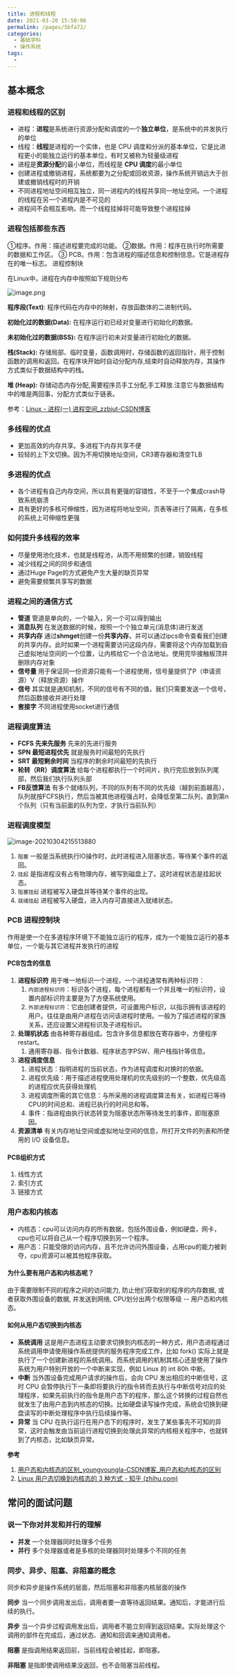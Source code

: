 ```yaml
---
title: 进程和线程
date: 2021-03-20 15:50:06
permalink: /pages/5bfa72/
categories:
  - 基础学科
  - 操作系统
tags:
  - 
---
```


## 基本概念

### 进程和线程的区别

- 进程：**进程**是系统进行资源分配和调度的一个**独立单位**，是系统中的并发执行的单位
- 线程：**线程**是进程的一个实体，也是  CPU  调度和分派的基本单位，它是比进程更小的能独立运行的基本单位，有时又被称为轻量级进程
- 进程是**资源分配**的最小单位，而线程是 **CPU  调度**的最小单位
- 创建进程或撤销进程，系统都要为之分配或回收资源，操作系统开销远大于创建或撤销线程时的开销
- 不同进程地址空间相互独立，同一进程内的线程共享同一地址空间。一个进程的线程在另一个进程内是不可见的
- 进程间不会相互影响，而一个线程挂掉将可能导致整个进程挂掉

### 进程包括那些东西

①程序。作用：描述进程要完成的功能。
②数据。作用：程序在执行时所需要的数据和工作区。
③ PCB。作用：包含进程的描述信息和控制信息。它是进程存在的唯一标志。 进程控制块

在Linux中，进程在内存中按照如下规则分布

![image.png](https://img.xiaoyou66.com/2021/04/12/ed5895ebd7c44.png)

**程序段(Text)**:  程序代码在内存中的映射，存放函数体的二进制代码。

**初始化过的数据(Data):** 在程序运行初已经对变量进行初始化的数据。

**未初始化过的数据(BSS):** 在程序运行初未对变量进行初始化的数据。

**栈(Stack):** 存储局部、临时变量，函数调用时，存储函数的返回指针，用于控制函数的调用和返回。在程序块开始时自动分配内存,结束时自动释放内存，其操作方式类似于数据结构中的栈。

**堆 (Heap):** 存储动态内存分配,需要程序员手工分配,手工释放.注意它与数据结构中的堆是两回事，分配方式类似于链表。

参考：[Linux - 进程(一) 进程空间_zzbjut-CSDN博客](https://blog.csdn.net/zhangzhebjut/article/details/39060253)

### 多线程的优点

- 更加高效的内存共享。多进程下内存共享不便
- 较轻的上下文切换。因为不用切换地址空间，CR3寄存器和清空TLB

### 多进程的优点

- 各个进程有自己内存空间，所以具有更强的容错性，不至于一个集成crash导致系统崩溃
- 具有更好的多核可伸缩性，因为进程将地址空间，页表等进行了隔离，在多核的系统上可伸缩性更强

### 如何提升多线程的效率

- 尽量使用池化技术，也就是线程池，从而不用频繁的创建，销毁线程
- 减少线程之间的同步和通信
- 通过Huge Page的方式避免产生大量的缺页异常
- 避免需要频繁共享写的数据

### 进程之间的通信方式

- **管道**  管道是单向的，一个输入，另一个可以得到输出
- **消息队列** 在发送数据的时候，按照一个个独立单元(消息体)进行发送
- **共享内存** 通过**shmget**创建一份**共享内存**，并可以通过ipcs命令查看我们创建的共享内存。此时如果一个进程需要访问这段内存，需要将这个内存加载到自己虚拟地址空间的一个位置，让内核给它一个合法地址。使用完毕接触板顶并删除内存对象
- **信号量** 用于保证同一份资源只能有一个进程使用，信号量提供了P（申请资源）V（释放资源）操作
- **信号** 其实就是通知机制，不同的信号有不同的值，我们只需要发送一个信号，然后函数接收并进行处理
- **套接字** 不同进程使用socket进行通信

### 进程调度算法

- **FCFS 先来先服务**  先来的先进行服务
- **SPN 最短进程优先**  就是服务时间最短的先执行
- **SRT 最短剩余时间**  当程序的剩余时间最短的先执行
- **轮转（RR）调度算法** 给每个进程都执行一个时间片，执行完后放到队列尾部，然后我们执行队列头部
- **FB反馈算法** 有多个就绪队列，不同的队列有不同的优先级（越到前面越高），队列就按FCFS执行，然后当被其他进程强占时，会降低至第二队列，直到第n个队列（只有当前面的队列为空，才执行当前队列）

### 进程调度模型

![image-20210304215513880](https://img.xiaoyou66.com/2021/03/23/fcc24707bbf33.png)

1. `阻塞` 一般是当系统执行IO操作时，此时进程进入阻塞状态，等待某个事件的返回。
2. `挂起` 是指进程没有占有物理内存，被写到磁盘上了。这时进程状态是挂起状态。
3. `阻塞挂起` 进程被写入硬盘并等待某个事件的出现。
4. `就绪挂起` 进程被写入硬盘，进入内存可直接进入就绪状态。

### PCB 进程控制块

作用是使一个在多道程序环境下不能独立运行的程序，成为一个能独立运行的基本单位，一个能与其它进程并发执行的进程

#### PCB包含的信息

1. **进程标识符**  用于唯一地标识一个进程，一个进程通常有两种标识符：
   1. `内部进程标识符`：标识各个进程，每个进程都有一个并且唯一的标识符，设置内部标识符主要是为了方便系统使用。
   2. `外部进程标识符`：它由创建者提供，可设置用户标识，以指示拥有该进程的用户。往往是由用户进程在访问该进程时使用。一般为了描述进程的家族关系，还应设置父进程标识及子进程标识。
2. **处理机状态** 由各种寄存器组成。包含许多信息都放在寄存器中，方便程序restart。
   1. 通用寄存器、指令计数器、程序状态字PSW、用户栈指针等信息。
3. **进程调度信息**
   1. 进程状态：指明进程的当前状态，作为进程调度和对换时的依据。
   2. 进程优先级：用于描述进程使用处理机的优先级别的一个整数，优先级高的进程应优先获得处理机
   3. 进程调度所需的其它信息：与所采用的进程调度算法有关，如进程已等待CPU的时间总和、进程已执行的时间总和等。
   4. 事件：指进程由执行状态转变为阻塞状态所等待发生的事件，即阻塞原因。
4. **资源清单**  有关内存地址空间或虚拟地址空间的信息，所打开文件的列表和所使用的 I/O 设备信息。

#### PCB组织方式

1. 线性方式
2. 索引方式
3. 链接方式

### 用户态和内核态

- 内核态：cpu可以访问内存的所有数据，包括外围设备，例如硬盘，网卡，cpu也可以将自己从一个程序切换到另一个程序。
- 用户态：只能受限的访问内存，且不允许访问外围设备，占用cpu的能力被剥夺，cpu资源可以被其他程序获取。

#### 为什么要有用户态和内核态呢？

由于需要限制不同的程序之间的访问能力, 防止他们获取别的程序的内存数据, 或者获取外围设备的数据, 并发送到网络, CPU划分出两个权限等级 -- 用户态和内核态。

#### 如何从用户态切换到内核态

- **系统调用** 这是用户态进程主动要求切换到内核态的一种方式，用户态进程通过系统调用申请使用操作系统提供的服务程序完成工作，比如 fork() 实际上就是执行了一个创建新进程的系统调用。而系统调用的机制其核心还是使用了操作系统为用户特别开放的一个中断来实现，例如 Linux 的 int 80h 中断。
- **中断** 当外围设备完成用户请求的操作后，会向 CPU 发出相应的中断信号，这时 CPU 会暂停执行下一条即将要执行的指令转而去执行与中断信号对应的处理程序，如果先前执行的指令是用户态下的程序，那么这个转换的过程自然也就发生了由用户态到内核态的切换。比如硬盘读写操作完成，系统会切换到硬盘读写的中断处理程序中执行后续操作等。
- **异常** 当 CPU 在执行运行在用户态下的程序时，发生了某些事先不可知的异常，这时会触发由当前运行进程切换到处理此异常的内核相关程序中，也就转到了内核态，比如缺页异常。

**参考**

1. [用户态和内核态的区别_youngyoungla-CSDN博客_用户态和内核态的区别](https://blog.csdn.net/youngyoungla/article/details/53106671)
2. [Linux 用户态切换到内核态的 3 种方式 - 知乎 (zhihu.com)](https://zhuanlan.zhihu.com/p/279354447)

## 常问的面试问题

### 说一下你对并发和并行的理解

- **并发**  一个处理器同时处理多个任务
- **并行**  多个处理器或者是多核的处理器同时处理多个不同的任务

### 同步、异步、阻塞、非阻塞的概念

同步和异步是操作系统的层面，然后阻塞和非阻塞内核层面的操作

**同步** 当一个同步调用发出后，调用者要一直等待返回结果。通知后，才能进行后续的执行。

**异步** 当一个异步过程调用发出后，调用者不能立刻得到返回结果。实际处理这个调用的部件在完成后，通过状态、通知和回调来通知调用者。

**阻塞** 是指调用结果返回前，当前线程会被挂起，即阻塞。

**非阻塞** 是指即使调用结果没返回，也不会阻塞当前线程。

